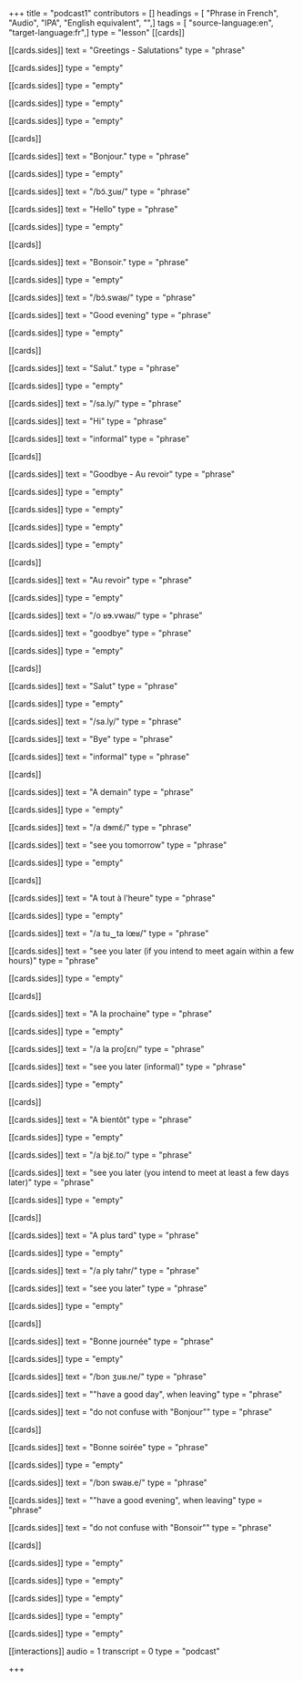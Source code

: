 +++
title = "podcast1"
contributors = []
headings = [ "Phrase in French", "Audio", "IPA", "English equivalent", "",]
tags = [ "source-language:en", "target-language:fr",]
type = "lesson"
[[cards]]

[[cards.sides]]
text = "Greetings - Salutations"
type = "phrase"

[[cards.sides]]
type = "empty"

[[cards.sides]]
type = "empty"

[[cards.sides]]
type = "empty"

[[cards.sides]]
type = "empty"

[[cards]]

[[cards.sides]]
text = "Bonjour."
type = "phrase"

[[cards.sides]]
type = "empty"

[[cards.sides]]
text = "/bɔ̃.ʒuʁ/"
type = "phrase"

[[cards.sides]]
text = "Hello"
type = "phrase"

[[cards.sides]]
type = "empty"

[[cards]]

[[cards.sides]]
text = "Bonsoir."
type = "phrase"

[[cards.sides]]
type = "empty"

[[cards.sides]]
text = "/bɔ̃.swaʁ/"
type = "phrase"

[[cards.sides]]
text = "Good evening"
type = "phrase"

[[cards.sides]]
type = "empty"

[[cards]]

[[cards.sides]]
text = "Salut."
type = "phrase"

[[cards.sides]]
type = "empty"

[[cards.sides]]
text = "/sa.ly/"
type = "phrase"

[[cards.sides]]
text = "Hi"
type = "phrase"

[[cards.sides]]
text = "informal"
type = "phrase"

[[cards]]

[[cards.sides]]
text = "Goodbye - Au revoir"
type = "phrase"

[[cards.sides]]
type = "empty"

[[cards.sides]]
type = "empty"

[[cards.sides]]
type = "empty"

[[cards.sides]]
type = "empty"

[[cards]]

[[cards.sides]]
text = "Au revoir"
type = "phrase"

[[cards.sides]]
type = "empty"

[[cards.sides]]
text = "/o ʁɘ.vwaʁ/"
type = "phrase"

[[cards.sides]]
text = "goodbye"
type = "phrase"

[[cards.sides]]
type = "empty"

[[cards]]

[[cards.sides]]
text = "Salut"
type = "phrase"

[[cards.sides]]
type = "empty"

[[cards.sides]]
text = "/sa.ly/"
type = "phrase"

[[cards.sides]]
text = "Bye"
type = "phrase"

[[cards.sides]]
text = "informal"
type = "phrase"

[[cards]]

[[cards.sides]]
text = "A demain"
type = "phrase"

[[cards.sides]]
type = "empty"

[[cards.sides]]
text = "/a dɘmɛ̃/"
type = "phrase"

[[cards.sides]]
text = "see you tomorrow"
type = "phrase"

[[cards.sides]]
type = "empty"

[[cards]]

[[cards.sides]]
text = "A tout à l'heure"
type = "phrase"

[[cards.sides]]
type = "empty"

[[cards.sides]]
text = "/a tu‿ta lœʁ/"
type = "phrase"

[[cards.sides]]
text = "see you later (if you intend to meet again within a few hours)"
type = "phrase"

[[cards.sides]]
type = "empty"

[[cards]]

[[cards.sides]]
text = "A la prochaine"
type = "phrase"

[[cards.sides]]
type = "empty"

[[cards.sides]]
text = "/a la proʃɛn/"
type = "phrase"

[[cards.sides]]
text = "see you later (informal)"
type = "phrase"

[[cards.sides]]
type = "empty"

[[cards]]

[[cards.sides]]
text = "A bientôt"
type = "phrase"

[[cards.sides]]
type = "empty"

[[cards.sides]]
text = "/a bjɛ̃.to/"
type = "phrase"

[[cards.sides]]
text = "see you later (you intend to meet at least a few days later)"
type = "phrase"

[[cards.sides]]
type = "empty"

[[cards]]

[[cards.sides]]
text = "A plus tard"
type = "phrase"

[[cards.sides]]
type = "empty"

[[cards.sides]]
text = "/a ply tahr/"
type = "phrase"

[[cards.sides]]
text = "see you later"
type = "phrase"

[[cards.sides]]
type = "empty"

[[cards]]

[[cards.sides]]
text = "Bonne journée"
type = "phrase"

[[cards.sides]]
type = "empty"

[[cards.sides]]
text = "/bɔn ʒuʁ.ne/"
type = "phrase"

[[cards.sides]]
text = "\"have a good day\", when leaving"
type = "phrase"

[[cards.sides]]
text = "do not confuse with \"Bonjour\""
type = "phrase"

[[cards]]

[[cards.sides]]
text = "Bonne soirée"
type = "phrase"

[[cards.sides]]
type = "empty"

[[cards.sides]]
text = "/bɔn swaʁ.e/"
type = "phrase"

[[cards.sides]]
text = "\"have a good evening\", when leaving"
type = "phrase"

[[cards.sides]]
text = "do not confuse with \"Bonsoir\""
type = "phrase"

[[cards]]

[[cards.sides]]
type = "empty"

[[cards.sides]]
type = "empty"

[[cards.sides]]
type = "empty"

[[cards.sides]]
type = "empty"

[[cards.sides]]
type = "empty"

[[interactions]]
audio = 1
transcript = 0
type = "podcast"

+++

